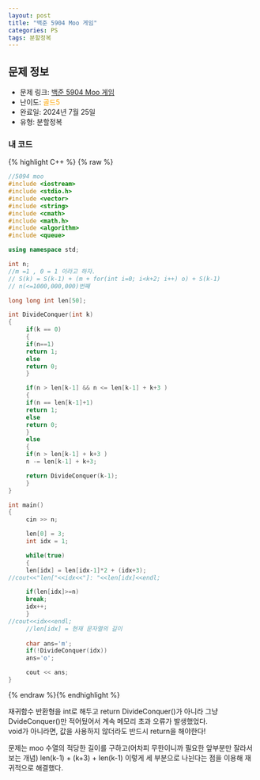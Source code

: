 ```yaml
---
layout: post
title: "백준 5904 Moo 게임"
categories: PS
tags: 분할정복
---
```


## 문제 정보
- 문제 링크: [백준 5904 Moo 게임](https://www.acmicpc.net/problem/5904)
- 난이도: <span style="color:#FFA500">골드5</span>
- 완료일: 2024년 7월 25일
- 유형: 분할정복

### 내 코드

{% highlight C++ %} {% raw %}
```C++
//5094 moo
#include <iostream>
#include <stdio.h>
#include <vector>
#include <string>
#include <cmath>
#include <math.h>
#include <algorithm>
#include <queue>

using namespace std;

int n;
//m =1 , 0 = 1 이라고 하자.
// S(k) = S(k-1) + (m + for(int i=0; i<k+2; i++) o) + S(k-1)
// n(<=1000,000,000)번째 

long long int len[50];

int DivideConquer(int k)
{
	 if(k == 0)
	 {
	 if(n==1)
	 return 1;
	 else
	 return 0;
	 }

	 if(n > len[k-1] && n <= len[k-1] + k+3 )
	 {
	 if(n == len[k-1]+1)
	 return 1;
	 else
	 return 0;
	 }
	 else
	 {
	 if(n > len[k-1] + k+3 )
	 n -= len[k-1] + k+3;

	 return DivideConquer(k-1);
	 }
}

int main()
{   
	 cin >> n;

	 len[0] = 3;
	 int idx = 1;

	 while(true)
	 {
	 len[idx] = len[idx-1]*2 + (idx+3);
//cout<<"len["<<idx<<"]: "<<len[idx]<<endl;

	 if(len[idx]>=n)
	 break;
	 idx++;
	 }
//cout<<idx<<endl;
	 //len[idx] = 현재 문자열의 길이
	 
	 char ans='m';
	 if(!DivideConquer(idx))
	 ans='o';

	 cout << ans;
}
```
{% endraw %}{% endhighlight %}

재귀함수 반환형을 int로 해두고 return DivideConquer()가 아니라 그냥 DvideConquer()만 적어뒀어서 계속 메모리 초과 오류가 발생했었다.  
void가 아니라면, 값을 사용하지 않더라도 반드시 return을 해야한다!  

문제는 moo 수열의 적당한 길이를 구하고(어차피 무한이니까 필요한 앞부분만 잘라서 보는 개념) len(k-1) + (k+3) + len(k-1) 이렇게 세 부분으로 나뉜다는 점을 이용해 재귀적으로 해결했다.
